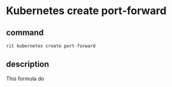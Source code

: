 # Kubernetes create port-forward

## command

```bash
rit kubernetes create port-forward
```

## description

This formula do
